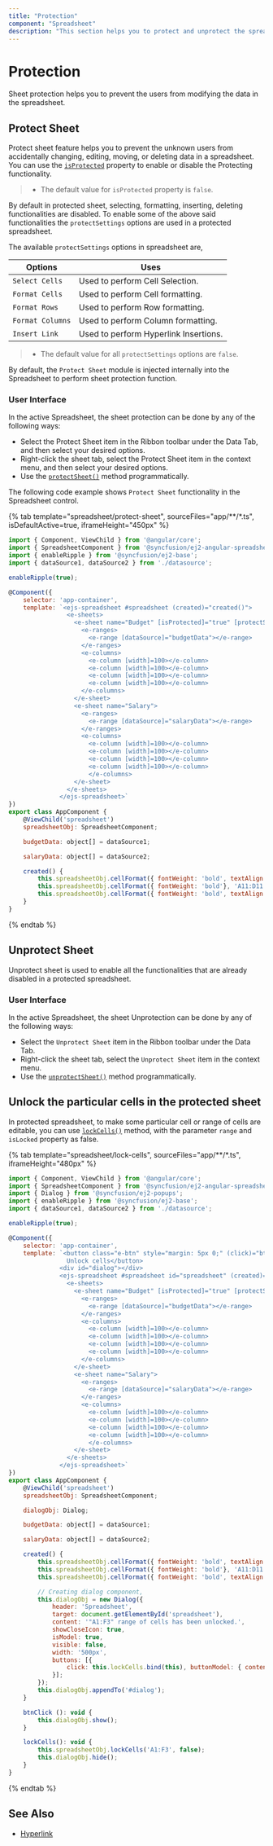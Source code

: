```yaml
---
title: "Protection"
component: "Spreadsheet"
description: "This section helps you to protect and unprotect the spreadsheet."
---
```


# Protection

Sheet protection helps you to prevent the users from modifying the data in the spreadsheet.

## Protect Sheet

Protect sheet feature helps you to prevent the unknown users from accidentally changing, editing, moving, or deleting data in a spreadsheet.
You can use the [`isProtected`](../api/spreadsheet/#isProtected) property to enable or disable the Protecting functionality.

> * The default value for `isProtected` property is `false`.

By default in protected sheet, selecting, formatting, inserting, deleting functionalities are disabled. To enable some of the above said functionalities
the `protectSettings` options are used in a protected spreadsheet.

The available `protectSettings` options in spreadsheet are,

| Options | Uses |
|-----|------|
| `Select Cells` | Used to perform Cell Selection. |
| `Format Cells` | Used to perform Cell formatting. |
| `Format Rows` | Used to perform Row formatting. |
| `Format Columns` | Used to perform Column formatting. |
| `Insert Link` | Used to perform Hyperlink Insertions. |

> * The default value for all `protectSettings` options are `false`.

By default, the `Protect Sheet` module is injected internally into the Spreadsheet to perform sheet protection function.

### User Interface

In the active Spreadsheet, the sheet protection can be done by any of the following ways:

* Select the Protect Sheet item in the Ribbon toolbar under the Data Tab, and then select your desired options.
* Right-click the sheet tab, select the Protect Sheet item in the context menu, and then select your desired options.
* Use the [`protectSheet()`](../api/spreadsheet/#protectSheet) method programmatically.

The following code example shows `Protect Sheet` functionality in the Spreadsheet control.

{% tab template="spreadsheet/protect-sheet", sourceFiles="app/**/*.ts", isDefaultActive=true, iframeHeight="450px" %}

```javascript
import { Component, ViewChild } from '@angular/core';
import { SpreadsheetComponent } from '@syncfusion/ej2-angular-spreadsheet';
import { enableRipple } from '@syncfusion/ej2-base';
import { dataSource1, dataSource2 } from './datasource';

enableRipple(true);

@Component({
    selector: 'app-container',
    template: `<ejs-spreadsheet #spreadsheet (created)="created()">
                <e-sheets>
                  <e-sheet name="Budget" [isProtected]="true" [protectSettings]="{ selectCells: true }">
                    <e-ranges>
                      <e-range [dataSource]="budgetData"></e-range>
                    </e-ranges>
                    <e-columns>
                      <e-column [width]=100></e-column>
                      <e-column [width]=100></e-column>
                      <e-column [width]=100></e-column>
                      <e-column [width]=100></e-column>
                    </e-columns>
                  </e-sheet>
                  <e-sheet name="Salary">
                    <e-ranges>
                      <e-range [dataSource]="salaryData"></e-range>
                    </e-ranges>
                    <e-columns>
                      <e-column [width]=100></e-column>
                      <e-column [width]=100></e-column>
                      <e-column [width]=100></e-column>
                      <e-column [width]=100></e-column>
                      </e-columns>
                  </e-sheet>
                </e-sheets>
              </ejs-spreadsheet>`
})
export class AppComponent {
    @ViewChild('spreadsheet')
    spreadsheetObj: SpreadsheetComponent;

    budgetData: object[] = dataSource1;

    salaryData: object[] = dataSource2;

    created() {
        this.spreadsheetObj.cellFormat({ fontWeight: 'bold', textAlign: 'center' }, 'A1:D1');
        this.spreadsheetObj.cellFormat({ fontWeight: 'bold'}, 'A11:D11');
        this.spreadsheetObj.cellFormat({ fontWeight: 'bold', textAlign: 'center' }, 'Salary!A1:D1');
    }
}
```

{% endtab %}

## Unprotect Sheet

Unprotect sheet is used to enable all the functionalities that are already disabled in a protected spreadsheet.

### User Interface

In the active Spreadsheet, the sheet Unprotection can be done by any of the following ways:

* Select the `Unprotect Sheet` item in the Ribbon toolbar under the Data Tab.
* Right-click the sheet tab, select the `Unprotect Sheet` item in the context menu.
* Use the [`unprotectSheet()`](../api/spreadsheet/#unprotectSheet) method programmatically.

## Unlock the particular cells in the protected sheet

In protected spreadsheet, to make some particular cell or range of cells are editable, you can use [`lockCells()`](../api/spreadsheet/#lockCells) method, with the parameter `range` and `isLocked` property as false.

{% tab template="spreadsheet/lock-cells", sourceFiles="app/**/*.ts", iframeHeight="480px" %}

```javascript
import { Component, ViewChild } from '@angular/core';
import { SpreadsheetComponent } from '@syncfusion/ej2-angular-spreadsheet';
import { Dialog } from '@syncfusion/ej2-popups';
import { enableRipple } from '@syncfusion/ej2-base';
import { dataSource1, dataSource2 } from './datasource';

enableRipple(true);

@Component({
    selector: 'app-container',
    template: `<button class="e-btn" style="margin: 5px 0;" (click)="btnClick()">
                Unlock cells</button>
              <div id="dialog"></div>
              <ejs-spreadsheet #spreadsheet id="spreadsheet" (created)="created()">
                <e-sheets>
                  <e-sheet name="Budget" [isProtected]="true" [protectSettings]="{ selectCells: true }">
                    <e-ranges>
                      <e-range [dataSource]="budgetData"></e-range>
                    </e-ranges>
                    <e-columns>
                      <e-column [width]=100></e-column>
                      <e-column [width]=100></e-column>
                      <e-column [width]=100></e-column>
                      <e-column [width]=100></e-column>
                    </e-columns>
                  </e-sheet>
                  <e-sheet name="Salary">
                    <e-ranges>
                      <e-range [dataSource]="salaryData"></e-range>
                    </e-ranges>
                    <e-columns>
                      <e-column [width]=100></e-column>
                      <e-column [width]=100></e-column>
                      <e-column [width]=100></e-column>
                      <e-column [width]=100></e-column>
                      </e-columns>
                  </e-sheet>
                </e-sheets>
              </ejs-spreadsheet>`
})
export class AppComponent {
    @ViewChild('spreadsheet')
    spreadsheetObj: SpreadsheetComponent;

    dialogObj: Dialog;

    budgetData: object[] = dataSource1;

    salaryData: object[] = dataSource2;

    created() {
        this.spreadsheetObj.cellFormat({ fontWeight: 'bold', textAlign: 'center' }, 'A1:D1');
        this.spreadsheetObj.cellFormat({ fontWeight: 'bold'}, 'A11:D11');
        this.spreadsheetObj.cellFormat({ fontWeight: 'bold', textAlign: 'center' }, 'Salary!A1:D1');

        // Creating dialog component,
        this.dialogObj = new Dialog({
            header: 'Spreadsheet',
            target: document.getElementById('spreadsheet'),
            content: '"A1:F3" range of cells has been unlocked.',
            showCloseIcon: true,
            isModel: true,
            visible: false,
            width: '500px',
            buttons: [{
                click: this.lockCells.bind(this), buttonModel: { content: 'Ok', isPrimary: true }
            }];
        });
        this.dialogObj.appendTo('#dialog');
    }

    btnClick (): void {
        this.dialogObj.show();
    }

    lockCells(): void {
        this.spreadsheetObj.lockCells('A1:F3', false);
        this.dialogObj.hide();
    }
}
```

{% endtab %}

## See Also

* [Hyperlink](./link)